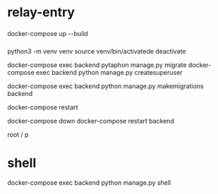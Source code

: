 # relay-entry

### 

docker-compose up --build

### 
 python3 -m venv venv
 source venv/bin/activatede
 deactivate

 docker-compose exec backend pytaphon manage.py migrate
 docker-compose exec backend python manage.py createsuperuser

 docker-compose exec backend python manage.py makemigrations backend

 docker-compose restart

 docker-compose down
docker-compose restart backend


root / p
# shell
docker-compose exec backend python manage.py shell